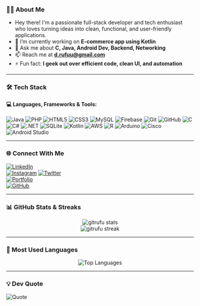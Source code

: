 ### 👨‍💻 About Me
- Hey there! I'm a passionate full-stack developer and tech enthusiast who loves turning ideas into clean, functional, and user-friendly applications.
- 🔭 I’m currently working on **E-commerce app using Kotlin**   
- 💬 Ask me about **C, Java, Android Dev, Backend, Networking**  
- 📫 Reach me at **d.rufuu@gmail.com**  
- ⚡ Fun fact: **I geek out over efficient code, clean UI, and automation**

---

### 🛠️ Tech Stack

#### 💻 Languages, Frameworks & Tools:

![Java](https://img.shields.io/badge/Java-007396?style=flat&logo=java&logoColor=white)
![PHP](https://img.shields.io/badge/PHP-777BB4?style=flat&logo=php&logoColor=white)
![HTML5](https://img.shields.io/badge/HTML5-E34F26?style=flat&logo=html5&logoColor=white)
![CSS3](https://img.shields.io/badge/CSS3-1572B6?style=flat&logo=css3&logoColor=white)
![MySQL](https://img.shields.io/badge/MySQL-4479A1?style=flat&logo=mysql&logoColor=white)
![Firebase](https://img.shields.io/badge/Firebase-FFCA28?style=flat&logo=firebase&logoColor=black)
![Git](https://img.shields.io/badge/Git-F05032?style=flat&logo=git&logoColor=white)
![GitHub](https://img.shields.io/badge/GitHub-181717?style=flat&logo=github&logoColor=white)
![C](https://img.shields.io/badge/C-00599C?style=flat&logo=c&logoColor=white)
![C#](https://img.shields.io/badge/C%23-239120?style=flat&logo=c-sharp&logoColor=white)
![.NET](https://img.shields.io/badge/.NET-512BD4?style=flat&logo=dotnet&logoColor=white)
![SQLite](https://img.shields.io/badge/SQLite-003B57?style=flat&logo=sqlite&logoColor=white)
![Kotlin](https://img.shields.io/badge/Kotlin-7F52FF?style=flat&logo=kotlin&logoColor=white)
![AWS](https://img.shields.io/badge/AWS-232F3E?style=flat&logo=amazon-aws&logoColor=white)
![R](https://img.shields.io/badge/R-276DC3?style=flat&logo=r&logoColor=white)
![Arduino](https://img.shields.io/badge/Arduino-00979D?style=flat&logo=arduino&logoColor=white)
![Cisco](https://img.shields.io/badge/Cisco-1BA0D7?style=flat&logo=cisco&logoColor=white)
![Android Studio](https://img.shields.io/badge/Android%20Studio-3DDC84?style=flat&logo=android-studio&logoColor=white)

---

### 🌐 Connect With Me

[![LinkedIn](https://img.shields.io/badge/-LinkedIn-0A66C2?style=flat&logo=linkedin&logoColor=white)](https://www.linkedin.com/in/denzel-rufu/)  
[![Instagram](https://img.shields.io/badge/-Instagram-E4405F?style=flat&logo=instagram&logoColor=white)](https://instagram.com/r_.denzel) 
[![Twitter](https://img.shields.io/badge/-Twitter-1DA1F2?style=flat&logo=twitter&logoColor=white)](https://twitter.com/yourhandle)  
[![Portfolio](https://img.shields.io/badge/-Portfolio-000?style=flat&logo=firefox&logoColor=white)](https://yourportfolio.com)  
[![GitHub](https://img.shields.io/badge/-GitHub-181717?style=flat&logo=github&logoColor=white)](https://github.com/gitrufu)

---

### 📊 GitHub Stats & Streaks

<p align="center">
  <img src="https://github-readme-stats.vercel.app/api?username=gitrufu&show_icons=true&theme=radical" alt="gitrufu stats" />
  <br/>
  <img src="https://github-readme-streak-stats.herokuapp.com/?user=gitrufu&theme=radical" alt="gitrufu streak" />
</p>

---

### 📌 Most Used Languages

<p align="center">
  <img src="https://github-readme-stats.vercel.app/api/top-langs/?username=gitrufu&layout=compact&theme=radical" alt="Top Languages" />
</p>

---

### 💡 Dev Quote
![Quote](https://quotes-github-readme.vercel.app/api?type=horizontal&theme=radical)
